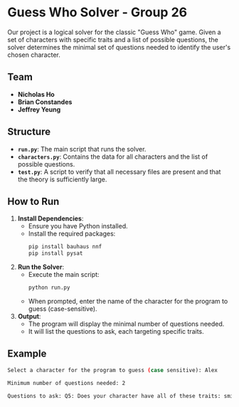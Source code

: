 # Guess Who Solver - Group 26

Our project is a logical solver for the classic "Guess Who" game. Given a set of characters with specific traits and a list of possible questions, the solver determines the minimal set of questions needed to identify the user's chosen character. 

## Team

- **Nicholas Ho**
- **Brian Constandes**
- **Jeffrey Yeung**

## Structure

- **`run.py`**: The main script that runs the solver.
- **`characters.py`**: Contains the data for all characters and the list of possible questions.
- **`test.py`**: A script to verify that all necessary files are present and that the theory is sufficiently large.

## How to Run

1. **Install Dependencies**:
   - Ensure you have Python installed.
   - Install the required packages:
     ```bash
     pip install bauhaus nnf
     pip install pysat
     ```
2. **Run the Solver**:
   - Execute the main script:
     ```bash
     python run.py
     ```
   - When prompted, enter the name of the character for the program to guess (case-sensitive).
3. **Output**:
   - The program will display the minimal number of questions needed.
   - It will list the questions to ask, each targeting specific traits.

## Example

```bash
Select a character for the program to guess (case sensitive): Alex

Minimum number of questions needed: 2

Questions to ask: Q5: Does your character have all of these traits: smiling, accessories? Q12: Does your character have all of these traits: black_hair, facial_hair?
```
